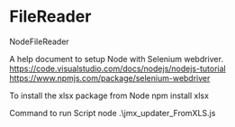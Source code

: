 # FileReader
NodeFileReader

A help document to setup Node with Selenium webdriver.
https://code.visualstudio.com/docs/nodejs/nodejs-tutorial
https://www.npmjs.com/package/selenium-webdriver

To install the xlsx package from Node
npm install xlsx 

Command to run Script
node .\jmx_updater_FromXLS.js
